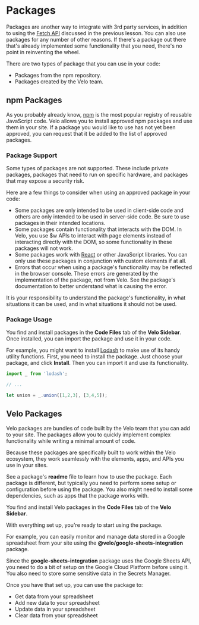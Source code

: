 # Packages

Packages are another way to integrate with 3rd party services, in addition to using the [Fetch API](./third-party-services.md) discussed in the previous lesson. You can also use packages for any number of other reasons. If there's a package out there that's already implemented some functionality that you need, there's no point in reinventing the wheel.

There are two types of package that you can use in your code:

-   Packages from the npm repository.
-   Packages created by the Velo team.

## npm Packages

As you probably already know, [npm](https://www.npmjs.com/) is the most popular registry of reusable JavaScript code. Velo allows you to install approved npm packages and use them in your site. If a package you would like to use has not yet been approved, you can request that it be added to the list of approved packages. 

### Package Support

Some types of packages are not supported. These include private packages, packages that need to run on specific hardware, and packages that may expose a security risk.

Here are a few things to consider when using an approved package in your code:

-   Some packages are only intended to be used in client-side code and others are only intended to be used in server-side code. Be sure to use packages in their intended locations.
-   Some packages contain functionality that interacts with the DOM. In Velo, you use $w APIs to interact with page elements instead of interacting directly with the DOM, so some functionality in these packages will not work.
-   Some packages work with [React](https://reactjs.org/) or other JavaScript libraries. You can only use these packages in conjunction with custom elements if at all.
-   Errors that occur when using a package's functionality may be reflected in the browser console. These errors are generated by the implementation of the package, not from Velo. See the package's documentation to better understand what is causing the error.

It is your responsibility to understand the package's functionality, in what situations it can be used, and in what situations it should not be used.

### Package Usage

You find and install packages in the **Code Files** tab of the **Velo Sidebar**. Once installed, you can import the package and use it in your code.

For example, you might want to install [Lodash](https://lodash.com/) to make use of its handy utility functions. First, you need to install the package. Just choose your package, and click **Install**. Then you can import it and use its functionality.

```javascript
import _ from 'lodash';

// ...

let union = _.union([1,2,3], [3,4,5]); 
```

## Velo Packages

Velo packages are bundles of code built by the Velo team that you can add to your site. The packages allow you to quickly implement complex functionality while writing a minimal amount of code. 

Because these packages are specifically built to work within the Velo ecosystem, they work seamlessly with the elements, apps, and APIs you use in your sites.

See a package's **readme** file to learn how to use the package. Each package is different, but typically you need to perform some setup or configuration before using the package. You also might need to install some dependencies, such as apps that the package works with.

You find and install Velo packages in the **Code Files** tab of the **Velo Sidebar**. 

With everything set up, you're ready to start using the package.

For example, you can easily monitor and manage data stored in a Google spreadsheet from your site using the **@velo/google-sheets-integration** package.

Since the **google-sheets-integration** package uses the Google Sheets API, you need to do a bit of setup on the Google Cloud Platform before using it. You also need to store some sensitive data in the Secrets Manager.

Once you have that set up, you can use the package to:

-   Get data from your spreadsheet
-   Add new data to your spreadsheet
-   Update data in your spreadsheet
-   Clear data from your spreadsheet